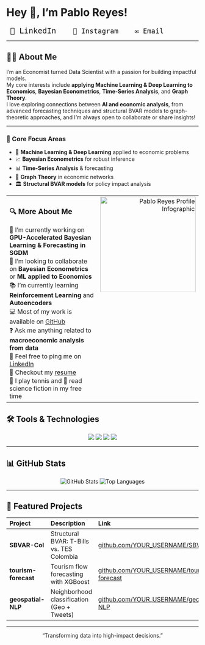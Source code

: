 # Hey 👋, I’m **Pablo Reyes**!

<p align="left">
  <a href="https://www.linkedin.com/in/pablo-alejandro-reyes-granados/" target="_blank" rel="noreferrer" style="text-decoration:none">
    <kbd style="
      font-size: 20px;    
      padding:6px 10px;  
      border-radius: 10px; 
    ">
      🔗 LinkedIn
    </kbd>
  </a>
  <a href="https://www.instagram.com/pablo.reyes8/" target="_blank" rel="noreferrer" style="text-decoration:none; margin-left:12px">
    <kbd style="font-size:18px; padding:6px 10px; border-radius:6px;">
      📸 Instagram
    </kbd>
  </a>
  <a href="mailto:alejogranados229@gmail.com" target="_blank" rel="noreferrer" style="text-decoration:none; margin-left:12px">
    <kbd style="font-size:18px; padding:6px 10px; border-radius:6px;">
      ✉️ Email
    </kbd>
  </a>
</p>

---

## 👨‍💻 About Me

I’m an Economist turned Data Scientist with a passion for building impactful models.  
My core interests include **applying Machine Learning & Deep Learning to Economics**, **Bayesian Econometrics**, **Time-Series Analysis**, and **Graph Theory**.  
I love exploring connections between **AI and economic analysis**, from advanced forecasting techniques and structural BVAR models to graph-theoretic approaches, and I’m always open to collaborate or share insights!

---

### 🔧 Core Focus Areas

- 🤖 **Machine Learning & Deep Learning** applied to economic problems  
- 📈 **Bayesian Econometrics** for robust inference  
- 📊 **Time-Series Analysis** & forecasting  
- 🔗 **Graph Theory** in economic networks  
- 🏛️ **Structural BVAR models** for policy impact analysis  

<table>
  <tr>
    <td valign="top">
    <h3>🔍 More About Me </h3>
    <ul style="margin: 0; padding: 0; list-style: none;">
      <li style="margin: 2px 0;">🚧 I’m currently working on <strong>GPU-Accelerated Bayesian Learning &amp; Forecasting in SGDM</strong></li>
      <li style="margin: 2px 0;">🤝 I’m looking to collaborate on <strong>Bayesian Econometrics</strong> or <strong>ML applied to Economics</strong></li>
      <li style="margin: 2px 0;">📚 I’m currently learning <strong>Reinforcement Learning</strong> and <strong>Autoencoders</strong></li>
      <li style="margin: 2px 0;">💻 Most of my work is available on <a href="https://github.com/YOUR_USERNAME">GitHub</a></li>
      <li style="margin: 2px 0;">❓ Ask me anything related to <strong>macroeconomic analysis from data</strong></li>
      <li style="margin: 2px 0;">🔗 Feel free to ping me on <a href="https://www.linkedin.com/in/pablo-alejandro-reyes-granados/">LinkedIn</a></li>
      <li style="margin: 2px 0;">📄 Checkout my <a href="./Hoja_de_Vida_Ingles.pdf">resume</a></li>
      <li style="margin: 2px 0;">🎾 I play tennis and 📖 read science fiction in my free time</li>
    </ul>
    </td>
    <td valign="top" align="right">
    <img src="./assets/Image.png"
         alt="Pablo Reyes Profile Infographic"
         width="250"/>
    </td>
  </tr>
</table>


## 🛠️ Tools & Technologies

<p align="center">
  <img src="https://img.shields.io/badge/Python-3776AB?style=flat&logo=python&logoColor=white" />
  <img src="https://img.shields.io/badge/PyTorch-EE4C2C?style=flat&logo=pytorch&logoColor=white" />
  <img src="https://img.shields.io/badge/Stata-0A2239?style=flat&logo=stata&logoColor=white" />
  <img src="https://img.shields.io/badge/GitHub%20Actions-2088FF?style=flat&logo=githubactions&logoColor=white" />
  <!-- add more badges from https://shields.io/ -->
</p>

---

## 📊 GitHub Stats

<p align="center">
  <img src="https://github-readme-stats.vercel.app/api?username=YOUR_USERNAME&show_icons=true&theme=dark" alt="GitHub Stats" />
  <img src="https://github-readme-stats.vercel.app/api/top-langs/?username=YOUR_USERNAME&layout=compact&theme=dark" alt="Top Languages" />
</p>

---

## 🚀 Featured Projects

| Project               | Description                                  | Link                                                         |
| :-------------------- | :------------------------------------------- | :----------------------------------------------------------- |
| **SBVAR-Col**         | Structural BVAR: T-Bills vs. TES Colombia    | [github.com/YOUR_USERNAME/SBVAR-Col](https://github.com/YOUR_USERNAME/SBVAR-Col) |
| **tourism-forecast**   | Tourism flow forecasting with XGBoost        | [github.com/YOUR_USERNAME/tourism-forecast](https://github.com/YOUR_USERNAME/tourism-forecast) |
| **geospatial-NLP**    | Neighborhood classification (Geo + Tweets)   | [github.com/YOUR_USERNAME/geospatial-NLP](https://github.com/YOUR_USERNAME/geospatial-NLP) |

---

<p align="center">
  “Transforming data into high-impact decisions.”
</p>

